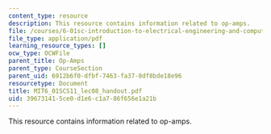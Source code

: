 ```yaml
---
content_type: resource
description: This resource contains information related to op-amps.
file: /courses/6-01sc-introduction-to-electrical-engineering-and-computer-science-i-spring-2011/396731415ce0d1e6c1a786f656e1a21b_MIT6_01SCS11_lec08_handout.pdf
file_type: application/pdf
learning_resource_types: []
ocw_type: OCWFile
parent_title: Op-Amps
parent_type: CourseSection
parent_uid: 6912b6f0-dfbf-7463-fa37-8df8bde18e96
resourcetype: Document
title: MIT6_01SCS11_lec08_handout.pdf
uid: 39673141-5ce0-d1e6-c1a7-86f656e1a21b
---
```

This resource contains information related to op-amps.

